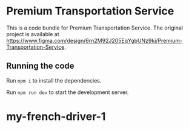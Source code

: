 
  # Premium Transportation Service

  This is a code bundle for Premium Transportation Service. The original project is available at https://www.figma.com/design/6rn2M92J205EqYgbUNz9kj/Premium-Transportation-Service.

  ## Running the code

  Run `npm i` to install the dependencies.

  Run `npm run dev` to start the development server.
  # my-french-driver-1
